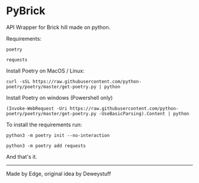 # PyBrick
API Wrapper for Brick hill made on python.


Requirements:
```
poetry

requests
```

Install Poetry on MacOS / Linux:
```
curl -sSL https://raw.githubusercontent.com/python-poetry/poetry/master/get-poetry.py | python
```

Install Poetry on windows (Powershell only)
```
(Invoke-WebRequest -Uri https://raw.githubusercontent.com/python-poetry/poetry/master/get-poetry.py -UseBasicParsing).Content | python
```
To install the requirements run:
```
python3 -m poetry init --no-interaction
```
`python3 -m poetry add requests`

And that's it.

----

Made by Edge, original idea by Deweystuff


